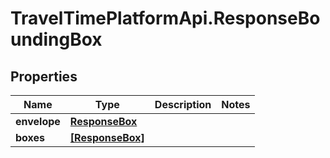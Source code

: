 # TravelTimePlatformApi.ResponseBoundingBox

## Properties
Name | Type | Description | Notes
------------ | ------------- | ------------- | -------------
**envelope** | [**ResponseBox**](ResponseBox.md) |  | 
**boxes** | [**[ResponseBox]**](ResponseBox.md) |  | 


